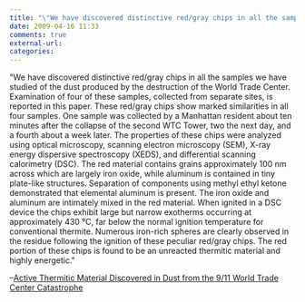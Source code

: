 ```yaml
---
title: "\"We have discovered distinctive red/gray chips in all the samples we have stud...\""
date: 2009-04-16 11:33
comments: true
external-url:
categories:
---
```

"We have discovered distinctive red/gray chips in all the samples we have studied of the dust produced by the destruction of the World Trade Center. Examination of four of these samples, collected from separate sites, is reported in this paper. These red/gray chips show marked similarities in all four samples. One sample was collected by a Manhattan resident about ten minutes after the collapse of the second WTC Tower, two the next day, and a fourth about a week later. The properties of these chips were analyzed using optical microscopy, scanning electron microscopy (SEM), X-ray energy dispersive spectroscopy (XEDS), and differential scanning calorimetry (DSC). The red material contains grains approximately 100 nm across which are largely iron oxide, while aluminum is contained in tiny plate-like structures. Separation of components using methyl ethyl ketone demonstrated that elemental aluminum is present. The iron oxide and aluminum are intimately mixed in the red material. When ignited in a DSC device the chips exhibit large but narrow exotherms occurring at approximately 430 °C, far below the normal ignition temperature for conventional thermite. Numerous iron-rich spheres are clearly observed in the residue following the ignition of these peculiar red/gray chips. The red portion of these chips is found to be an unreacted thermitic material and highly energetic."

–[Active Thermitic Material Discovered in Dust from the 9/11 World Trade Center Catastrophe][1]

  [1]: http://www.bentham-open.org/pages/content.php?TOCPJ/2009/00000002/00000001/7TOCPJ.SGM
